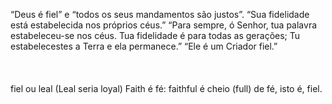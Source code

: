 ﻿“Deus é fiel” e “todos os seus mandamentos são justos”. “Sua fidelidade está estabelecida nos próprios céus.” “Para sempre, ó Senhor, tua palavra estabeleceu-se nos céus. Tua fidelidade é para todas as gerações; Tu estabelecestes a Terra e ela permanece.” “Ele é um Criador fiel.”   <BR><BR><BR><BR>fiel ou leal    (Leal seria loyal)  Faith é fé: faithful é cheio (full) de fé, isto é, fiel.<BR><BR>